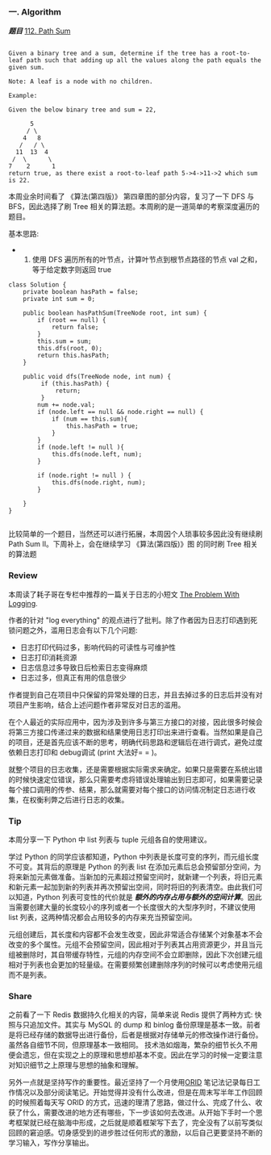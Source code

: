 
### 一. Algorithm

 ***题目***  [112. Path Sum](https://leetcode.com/problems/path-sum/description/) 
 
```
 
Given a binary tree and a sum, determine if the tree has a root-to-leaf path such that adding up all the values along the path equals the given sum.

Note: A leaf is a node with no children.

Example:

Given the below binary tree and sum = 22,

      5
     / \
    4   8
   /   / \
  11  13  4
 /  \      \
7    2      1
return true, as there exist a root-to-leaf path 5->4->11->2 which sum is 22.

```

本周业余时间看了 《算法(第四版)》 第四章图的部分内容，复习了一下 DFS 与 BFS，因此选择了刷 Tree 相关的算法题。本周刷的是一道简单的考察深度遍历的题目。

基本思路:

* 1. 使用 DFS 遍历所有的叶节点，计算叶节点到根节点路径的节点 val 之和，等于给定数字则返回 true

```
class Solution {
    private boolean hasPath = false;
    private int sum = 0;

    public boolean hasPathSum(TreeNode root, int sum) {
        if (root == null) {
            return false;
        }
        this.sum = sum;
        this.dfs(root, 0);
        return this.hasPath;
    }

    public void dfs(TreeNode node, int num) {
    	 if (this.hasPath) {
    	     return;
    	 }
        num += node.val;
        if (node.left == null && node.right == null) {
            if (num == this.sum){
                this.hasPath = true;
            }
        }
        if (node.left != null ){
            this.dfs(node.left, num);
        }

        if (node.right != null ) {
            this.dfs(node.right, num);
        }

    }
}
    
```

比较简单的一个题目，当然还可以进行拓展，本周因个人琐事较多因此没有继续刷 Path Sum II。下周补上，会在继续学习 《算法(第四版)》图 的同时刷 Tree 相关的算法题 

### Review

本周读了耗子哥在专栏中推荐的一篇关于日志的小短文 [The Problem With Logging](https://blog.codinghorror.com/the-problem-with-logging/).

作者的针对 "log everything" 的观点进行了批判。除了作者因为日志打印遇到死锁问题之外，滥用日志会有以下几个问题:

* 日志打印代码过多，影响代码的可读性与可维护性
* 日志打印消耗资源
* 日志信息过多导致日后检索日志变得麻烦
* 日志过多，但真正有用的信息很少

作者提到自己在项目中只保留的异常处理的日志，并且去掉过多的日志后并没有对项目产生影响，结合上述问题作者非常反对日志的滥用。

在个人最近的实际应用中，因为涉及到许多与第三方接口的对接，因此很多时候会将第三方接口传递过来的数据和结果使用日志打印出来进行查看。当然如果是自己的项目，还是首先应该不断的思考，明确代码思路和逻辑后在进行调式，避免过度依赖日志打印和 debug调试 (print 大法好= = )。

就整个项目的日志收集，还是需要根据实际需求来确定。如果只是需要在系统出错的时候快速定位错误，那么只需要考虑将错误处理输出到日志即可，如果需要记录每个接口调用的传参、结果，那么就需要对每个接口的访问情况制定日志进行收集，在权衡利弊之后进行日志的收集。


### Tip

本周分享一下 Python 中 list 列表与 tuple 元组各自的使用建议。

学过 Python 的同学应该都知道，Python 中列表是长度可变的序列，而元组长度不可变。其背后的原理是 Python 的列表 list 在添加元素后总会预留部分空间，为将来新加元素做准备。当新加的元素超过预留空间时，就新建一个列表，将旧元素和新元素一起加到新的列表并再次预留出空间，同时将旧的列表清空。由此我们可以知道，Python 列表可变性的代价就是 ***额外的内存占用与额外的空间计算***。因此当需要创建大量的长度较小的序列或者一个长度很大的大型序列时，不建议使用 list 列表，这两种情况都会占用较多的内存来充当预留空间。

元组创建后，其长度和内容都不会发生改变，因此非常适合存储某个对象基本不会改变的多个属性。元组不会预留空间，因此相对于列表其占用资源更少，并且当元组被删除时，其自带缓存特性，元组的内存空间不会立即删除，因此下次创建元组相对于列表也会更加的轻量级。在需要频繁创建删除序列的时候可以考虑使用元组而不是列表。

### Share

之前看了一下 Redis 数据持久化相关的内容，简单来说 Redis 提供了两种方式: 快照与只追加文件。其实与 MySQL 的 dump 和 binlog 备份原理是基本一致。前者是将已经存储的数据导出进行备份，后者是根据对存储单元的修改操作进行备份。虽然各自细节不同，但原理基本一致相同。 技术浩如烟海，繁杂的细节长久不用便会遗忘，但在实现之上的原理和思想却基本不变。因此在学习的时候一定要注意对知识细节之上原理与思想的抽象和理解。

另外一点就是坚持写作的重要性。最近坚持了一个月使用[ORID](https://www.facebook.com/xdite/posts/10154655466278552) 笔记法记录每日工作情况以及部分阅读笔记。开始觉得并没有什么改进，但是在周末写半年工作回顾的时候照着每天写 ORID 的方式，迅速的理清了思路，做过什么、完成了什么、收获了什么，需要改进的地方还有哪些，下一步该如何去改进。从开始下手时一个思考框架就已经在脑海中形成，之后就是顺着框架写下去了，完全没有了以前写类似回顾的窘迫感。切身感受到的进步胜过任何形式的激励，以后自己更要坚持不断的学习输入，写作分享输出。